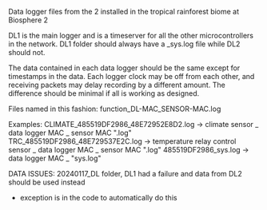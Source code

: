 Data logger files from the 2 installed in the tropical rainforest biome at Biosphere 2

DL1 is the main logger and is a timeserver for all the other microcontrollers in the network.
DL1 folder should always have a _sys.log file while DL2 should not.

The data contained in each data logger should be the same except for timestamps in the data. Each logger clock may be off from each other, and receiving packets may delay recording by a different amount. The difference should be minimal if all is working as designed.

Files named in this fashion:
function_DL-MAC_SENSOR-MAC.log

Examples:
CLIMATE_485519DF2986_48E72952E8D2.log 	-> climate sensor _ data logger MAC _ sensor MAC ".log"
TRC_485519DF2986_48E729537E2C.log 	-> temperature relay control sensor _ data logger MAC _ sensor MAC ".log"
485519DF2986_sys.log 			-> data logger MAC _ "sys.log"

DATA ISSUES:
20240117_DL folder, DL1 had a failure and data from DL2 should be used instead
- exception is in the code to automatically do this